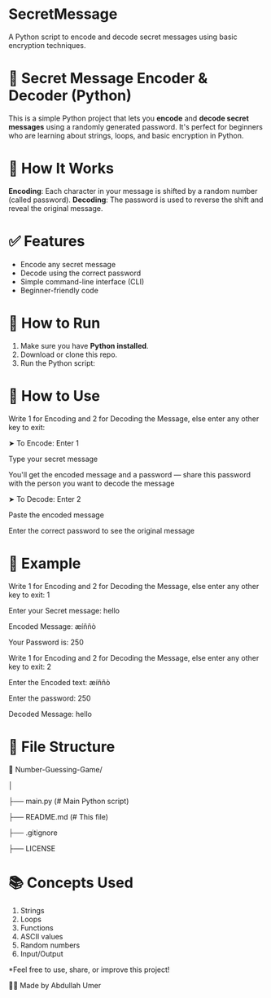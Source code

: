 # SecretMessage
A Python script to encode and decode secret messages using basic encryption techniques.

# 🔐 Secret Message Encoder & Decoder (Python)
This is a simple Python project that lets you **encode** and **decode secret messages** using a randomly generated password. It's perfect for beginners who are learning about strings, loops, and basic encryption in Python.

# 🧠 How It Works
**Encoding**: Each character in your message is shifted by a random number (called password).
**Decoding**: The password is used to reverse the shift and reveal the original message.

# ✅ Features
- Encode any secret message
- Decode using the correct password
- Simple command-line interface (CLI)
- Beginner-friendly code

# 🚀 How to Run
1. Make sure you have **Python installed**.
2. Download or clone this repo.
3. Run the Python script:

# 🤺 How to Use
Write 1 for Encoding and 2 for Decoding the Message, else enter any other key to exit:

➤ To Encode:
Enter 1

Type your secret message

You'll get the encoded message and a password — share this password with the person you want to decode the message

➤ To Decode:
Enter 2

Paste the encoded message

Enter the correct password to see the original message

# 📝 Example
Write 1 for Encoding and 2 for Decoding the Message, else enter any other key to exit: 1

Enter your Secret message: hello

Encoded Message: æíññò

Your Password is: 250

Write 1 for Encoding and 2 for Decoding the Message, else enter any other key to exit: 2

Enter the Encoded text: æíññò

Enter the password: 250

Decoded Message: hello

# 📁 File Structure

📁 Number-Guessing-Game/

│

├── main.py         (# Main Python script)

├── README.md       (# This file)

├── .gitignore

├── LICENSE

# 📚 Concepts Used
1. Strings
2. Loops
3. Functions
4. ASCII values
5. Random numbers
6. Input/Output

*Feel free to use, share, or improve this project!

👨‍💻 Made by Abdullah Umer
